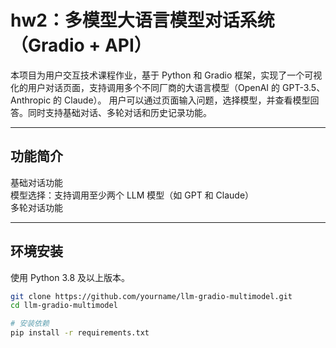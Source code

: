 # hw2：多模型大语言模型对话系统（Gradio + API）
本项目为用户交互技术课程作业，基于 Python 和 Gradio 框架，实现了一个可视化的用户对话页面，支持调用多个不同厂商的大语言模型（OpenAI 的 GPT-3.5、Anthropic 的 Claude）。
用户可以通过页面输入问题，选择模型，并查看模型回答。同时支持基础对话、多轮对话和历史记录功能。

---

## 功能简介

 基础对话功能  
 模型选择：支持调用至少两个 LLM 模型（如 GPT 和 Claude）  
 多轮对话功能

---

## 环境安装

使用 Python 3.8 及以上版本。

```bash
git clone https://github.com/yourname/llm-gradio-multimodel.git
cd llm-gradio-multimodel

# 安装依赖
pip install -r requirements.txt
